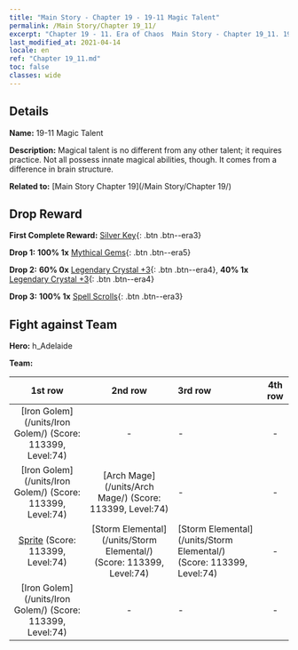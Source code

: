 ```yaml
---
title: "Main Story - Chapter 19 - 19-11 Magic Talent"
permalink: /Main Story/Chapter 19_11/
excerpt: "Chapter 19 - 11. Era of Chaos  Main Story - Chapter 19_11. 19-11 Magic Talent"
last_modified_at: 2021-04-14
locale: en
ref: "Chapter 19_11.md"
toc: false
classes: wide
---
```


## Details

 **Name:** 19-11 Magic Talent

 **Description:** Magical talent is no different from any other talent; it requires practice. Not all possess innate magical abilities, though. It comes from a difference in brain structure.

 **Related to:** [Main Story Chapter 19](/Main Story/Chapter 19/)

## Drop Reward

 **First Complete Reward:** [Silver Key](/Items/con_693/){: .btn .btn--era3}

 **Drop 1:** **100% 1x** [Mythical Gems](/Items/mat_65/){: .btn .btn--era5}

 **Drop 2:** **60% 0x** [Legendary Crystal +3](/Items/mat_59/){: .btn .btn--era4}, **40% 1x** [Legendary Crystal +3](/Items/mat_59/){: .btn .btn--era4}

 **Drop 3:** **100% 1x** [Spell Scrolls](/Items/con_694/){: .btn .btn--era3}


## Fight against Team
 **Hero:** h_Adelaide

 **Team:**


  | 1st row | 2nd row | 3rd row | 4th row |
  |:----:|:----:|:----|:----:|
  | [Iron Golem](/units/Iron Golem/) (Score: 113399, Level:74)  | - | - | - |
  | [Iron Golem](/units/Iron Golem/) (Score: 113399, Level:74)  | [Arch Mage](/units/Arch Mage/) (Score: 113399, Level:74)  | - | - |
  | [Sprite](/units/Sprite/) (Score: 113399, Level:74)  | [Storm Elemental](/units/Storm Elemental/) (Score: 113399, Level:74)  | [Storm Elemental](/units/Storm Elemental/) (Score: 113399, Level:74)  | - |
  | [Iron Golem](/units/Iron Golem/) (Score: 113399, Level:74)  | - | - | - |


